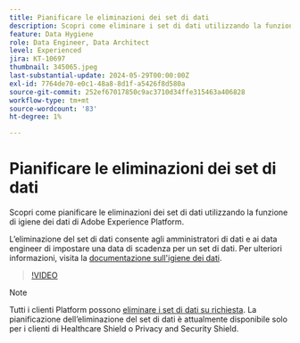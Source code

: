 ```yaml
---
title: Pianificare le eliminazioni dei set di dati
description: Scopri come eliminare i set di dati utilizzando la funzione di igiene dei dati di Adobe Experience Platform.
feature: Data Hygiene
role: Data Engineer, Data Architect
level: Experienced
jira: KT-10697
thumbnail: 345065.jpeg
last-substantial-update: 2024-05-29T00:00:00Z
exl-id: 7764de70-e0c1-48a8-8d1f-a5426f8d580a
source-git-commit: 252ef67017850c9ac3710d34ffe315463a406828
workflow-type: tm+mt
source-wordcount: '83'
ht-degree: 1%

---
```


# Pianificare le eliminazioni dei set di dati

Scopri come pianificare le eliminazioni dei set di dati utilizzando la funzione di igiene dei dati di Adobe Experience Platform.

L’eliminazione del set di dati consente agli amministratori di dati e ai data engineer di impostare una data di scadenza per un set di dati. Per ulteriori informazioni, visita la [documentazione sull&#39;igiene dei dati](https://experienceleague.adobe.com/docs/experience-platform/hygiene/home.html?lang=it).


>[!VIDEO](https://video.tv.adobe.com/v/345065?learn=on)

>[!NOTE]
>
> Tutti i clienti Platform possono [eliminare i set di dati su richiesta](https://experienceleague.adobe.com/docs/experience-platform/catalog/datasets/user-guide.html#delete). La pianificazione dell’eliminazione del set di dati è attualmente disponibile solo per i clienti di Healthcare Shield o Privacy and Security Shield.
